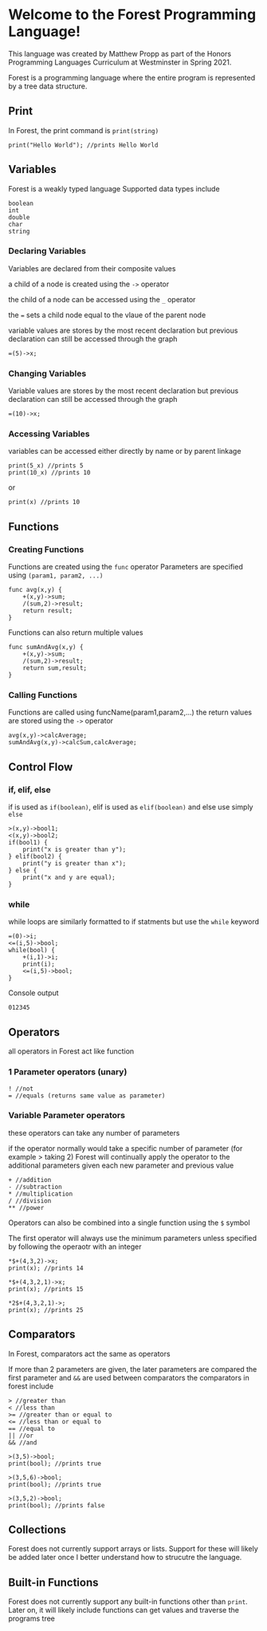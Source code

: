 # Welcome to the Forest Programming Language!

This language was created by Matthew Propp as part of the Honors Programming
Languages Curriculum at Westminster in Spring 2021.

Forest is a programming language where the entire program is represented
by a tree data structure.

## Print
In Forest, the print command is `print(string)`
```
print("Hello World"); //prints Hello World
```

## Variables
Forest is a weakly typed language
Supported data types include
```
boolean
int
double
char
string
```
### Declaring Variables
Variables are declared from their composite values

a child of a node is created using the `->` operator

the child of a node can be accessed using the `_` operator

the `=` sets a child node equal to the vlaue of the parent node

variable values are stores by the most recent declaration but previous declaration can still be accessed through the graph
```
=(5)->x;
```
### Changing Variables
Variable values are stores by the most recent declaration but previous declaration can still be accessed through the graph
```
=(10)->x;
```
### Accessing Variables
variables can be accessed either directly by name or by parent linkage
```
print(5_x) //prints 5
print(10_x) //prints 10
```
or
```
print(x) //prints 10
```
## Functions
### Creating Functions
Functions are created using the `func` operator
Parameters are specified using `(param1, param2, ...)`
```
func avg(x,y) {
    +(x,y)->sum;
    /(sum,2)->result;
    return result;
}
```
Functions can also return multiple values
```
func sumAndAvg(x,y) {
    +(x,y)->sum;
    /(sum,2)->result;
    return sum,result;
}
```
### Calling Functions
Functions are called using funcName(param1,param2,...)
the return values are stored using the `->` operator
```
avg(x,y)->calcAverage;
sumAndAvg(x,y)->calcSum,calcAverage;
```

## Control Flow
### if, elif, else
if is used as `if(boolean)`, elif is used as `elif(boolean)` and else use simply `else`
```
>(x,y)->bool1;
<(x,y)->bool2;
if(bool1) {
    print("x is greater than y");
} elif(bool2) {
    print("y is greater than x");
} else {
    print("x and y are equal);
}
```
### while
while loops are similarly formatted to if statments but use the `while` keyword
```
=(0)->i;
<=(i,5)->bool;
while(bool) {
    +(i,1)->i;
    print(i);
    <=(i,5)->bool;
}
```
Console output
```
012345
```
## Operators
all operators in Forest act like function
### 1 Parameter operators (unary)
```
! //not
= //equals (returns same value as parameter)
```
### Variable Parameter operators
these operators can take any number of parameters

if the operator normally would take a specific number of parameter (for example > taking 2)
Forest will continually apply the operator to the additional parameters given each new parameter and previous value
```
+ //addition
- //subtraction
* //multiplication
/ //division
** //power
```
Operators can also be combined into a single function using the `$` symbol

The first operator will always use the minimum parameters unless specified by following the operaotr with an integer

```
*$+(4,3,2)->x;
print(x); //prints 14

*$+(4,3,2,1)->x;
print(x); //prints 15

*2$+(4,3,2,1)->;
print(x); //prints 25
```
## Comparators
In Forest, comparators act the same as operators

If more than 2 parameters are given, the later parameters 
are compared the first parameter and `&&` are used between comparators
the comparators in forest include
```
> //greater than
< //less than
>= //greater than or equal to
<= //less than or equal to
== //equal to
|| //or
&& //and
```

```
>(3,5)->bool;
print(bool); //prints true

>(3,5,6)->bool;
print(bool); //prints true

>(3,5,2)->bool;
print(bool); //prints false
```
## Collections
Forest does not currently support arrays or lists.
Support for these will likely be added later once I better understand how to strucutre the language.

## Built-in Functions
Forest does not currently support any built-in functions other than `print`.
Later on, it will likely include functions can get values and traverse the programs tree